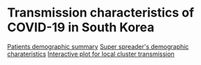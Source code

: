 # Transmission characteristics of COVID-19 in South Korea

[Patients demographic summary](http://htmlpreview.github.io/?https://github.com/yejinjkim/covid19-transmission-network/blob/master/plots/patient_demographics.html)
[Super spreader's demographic charateristics](http://htmlpreview.github.io/?https://github.com/yejinjkim/covid19-transmission-network/blob/master/plots/degree-age-province.html)
[Interactive plot for local cluster transmission](http://htmlpreview.github.io/?https://github.com/yejinjkim/covid19-transmission-network/blob/master/plots/community-transmission.html)
